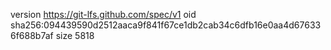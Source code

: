 version https://git-lfs.github.com/spec/v1
oid sha256:094439590d2512aaca9f841f67ce1db2cab34c6dfb16e0aa4d676336f688b7af
size 5818
